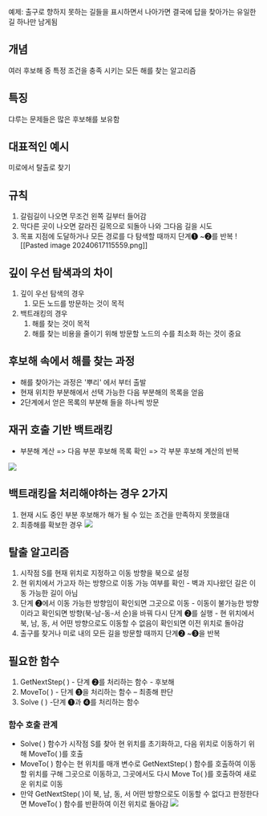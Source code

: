 예제: 출구로 향하지 못하는 길들을 표시하면서 나아가면 결국에 답을 찾아가는 유일한 길 하나만 남게됨

## 개념

여러 후보해 중 특정 조건을 충족 시키는 모든 해를 찾는 알고리즘

## 특징

댜루는 문제들은 많은 후보해를 보유함

## 대표적인 예시

미로에서 탈출로 찾기

## 규칙

1. 갈림길이 나오면 무조건 왼쪽 길부터 들어감 
2. 막다른 곳이 나오면 갈라진 길목으로 되돌아 나와 그다음 길을 시도 
3. 목표 지점에 도달하거나 모든 경로를 다 탐색할 때까지 단계❶ ~❷를 반복
![[Pasted image 20240617115559.png]]

## 깊이 우선 탐색과의 차이

1. 깊이 우선 탐색의 경우
	1. 모든 노드를 방문하는 것이 목적
2. 백트래킹의 경우
	1. 해를 찾는 것이 목적
	2. 해를 찾는 비용을 줄이기 위해 방문할 노드의 수를 최소화 하는 것이 중요

## 후보해 속에서 해를 찾는 과정

* 해를 찾아가는 과정은 '뿌리' 에서 부터 출발
* 현재 위치한 부분해에서 선택 가능한 다음 부분해의 목록을 얻음
* 2단계에서 얻은 목록의 부분해 들을 하나씩 방문


## 재귀 호출 기반 백트래킹
* 부분해 계산 => 다음 부분 후보해 목록 확인 => 각 부분 후보해 계산의 반복

![](https://i.imgur.com/MPb8gq7.png)



## 백트래킹을 처리해야하는 경우 2가지
1. 현재 시도 중인 부분 후보해가 해가 될 수 있는 조건을 만족하지 못했을대
2. 최종해를 확보한 경우
![](https://i.imgur.com/qIVPTmD.png)




## 탈출 알고리즘
 1. 시작점 S를 현재 위치로 지정하고 이동 방향을 북으로 설정 
 2. 현 위치에서 가고자 하는 방향으로 이동 가능 여부를 확인 - 벽과 지나왔던 길은 이동 가능한 길이 아님 
 3. 단계 ❷에서 이동 가능한 방향임이 확인되면 그곳으로 이동 - 이동이 불가능한 방향이라고 확인되면 방향(북-남-동-서 순)을 바꿔 다시 단계 ❷를 실행 - 현 위치에서 북, 남, 동, 서 어떤 방향으로도 이동할 수 없음이 확인되면 이전 위치로 돌아감 
 4. 출구를 찾거나 미로 내의 모든 길을 방문할 때까지 단계❷ ~❸을 반복


## 필요한 함수

1. GetNextStep( ) - 단계 ❷를 처리하는 함수 - 후보해 
2. MoveTo( ) - 단계 ❸을 처리하는 함수 – 최종해 판단 
3. Solve ( ) -단계 ❶과 ❹를 처리하는 함수

### 함수 호출 관계 
* Solve( ) 함수가 시작점 S를 찾아 현 위치를 초기화하고, 다음 위치로 이동하기 위해 MoveTo( )를 호출 
* MoveTo( ) 함수는 현 위치를 매개 변수로 GetNextStep( ) 함수를 호출하여 이동할 위치를 구해 그곳으로 이동하고, 그곳에서도 다시 Move To( )를 호출하여 새로운 위치로 이동 
* 만약 GetNextStep( )이 북, 남, 동, 서 어떤 방향으로도 이동할 수 없다고 판정한다면 MoveTo( ) 함수를 반환하여 이전 위치로 돌아감
![](https://i.imgur.com/u7ztmcp.png)
